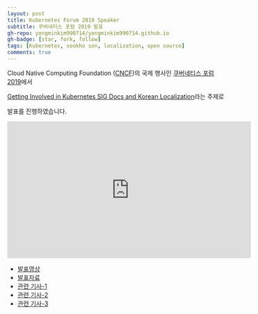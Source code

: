 ```yaml
---
layout: post
title: Kubernetes Forum 2019 Speaker
subtitle: 쿠버네티스 포럼 2019 발표
gh-repo: yongminkim990714/yongminkim990714.github.io
gh-badge: [star, fork, follow]
tags: [Kubernetes, seokho son, localization, open source]
comments: true
---
```

<script src="https://gist.github.com/yongminkim990714/cdc450f1fa41afb850c346094cd0a1e8.js"></script>
Cloud Native Computing Foundation ([CNCF](https://www.cncf.io/))의 국제 행사인 [쿠버네티스 포럼 2019](https://www.cncf.io/announcement/2019/10/17/cloud-native-computing-foundation-announces-schedule-for-kubernetes-forums-in-seoul-and-sydney/)에서


[Getting Involved in Kubernetes SIG Docs and Korean Localization](https://k8sforumseoul19eng.sched.com/event/WIRH/getting-involved-in-kubernetes-sig-docs-and-korean-localization-seokho-son-electronics-and-telecommunications-research-institute-etri-ian-choi-microsoft)라는 주제로

발표를 진행하였습니다.

<iframe width="560" height="315" src="https://www.youtube.com/embed/1TLBSmeaVJc" frameborder="0" allowfullscreen></iframe>

<br>

* [발표영상](https://www.youtube.com/watch?v=1TLBSmeaVJc)
* [발표자료](https://static.sched.com/hosted_files/k8sforumseoul19eng/f4/Getting%20Involved%20in%20Kubernetes%20SIG%20Docs%20and%20Korean%20Localization%28K8sForum19_Seokho_Ian_v2%29.pdf)
* [관련 기사-1](http://www.epnc.co.kr/news/articleView.html?idxno=93061)
* [관련 기사-2](http://scimonitors.com/%EC%BF%A0%EB%B2%84%EB%84%A4%ED%8B%B0%EC%8A%A4-%ED%8F%AC%EB%9F%BC-%EC%98%A4%ED%94%88%EC%86%8C%EC%8A%A4-%ED%81%B4%EB%9D%BC%EC%9A%B0%EB%93%9C-%EB%84%A4%EC%9D%B4%ED%8B%B0%EB%B8%8C-%EC%83%9D%ED%83%9C/)
* [관련 기사-3](http://www.hellot.net/new_hellot/magazine/magazine_read.html?code=202&sub=001&idx=49121)
